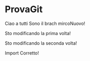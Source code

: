 # ProvaGit

Ciao a tutti Sono il brach mircoNuovo!

Sto modificando la prima volta!

Sto modificando la seconda volta!

Import Corretto!

